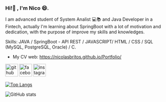 ### Hi!👋 , I'm Nico 😄. 
I am advanced student of System Analist 💻📚 and Java Developer in a Fintech, actually I'm learning about SpringBoot with a lot of motivation and dedication, with the purpose of improve my skills and knowledges.

Skills: JAVA / SpringBoot - API REST / JAVASCRIPT/ HTML / CSS / SQL (MySQL, PostgreSQL, Oracle) / C.

- My CV web: https://nicolasbritos.github.io/Portfolio/


[<img src='https://cdn.jsdelivr.net/npm/simple-icons@3.0.1/icons/github.svg' alt='github' height='40'>](https://github.com/NicolasBritos)  [<img src='https://cdn.jsdelivr.net/npm/simple-icons@3.0.1/icons/facebook.svg' alt='facebook' height='40'>](https://www.facebook.com/niico.britos)  [<img src='https://cdn.jsdelivr.net/npm/simple-icons@3.0.1/icons/instagram.svg' alt='instagram' height='40'>](https://www.instagram.com/nicobritoss/)  

[![Top Langs](https://github-readme-stats.vercel.app/api/top-langs/?username=NicolasBritos)](https://github.com/anuraghazra/github-readme-stats)

![GitHub stats](https://github-readme-stats.vercel.app/api?username=NicolasBritos&show_icons=true)  
